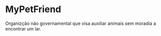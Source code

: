 # MyPetFriend

Organizção não governamental que visa auxiliar animais sem moradia a encontrar um lar.
